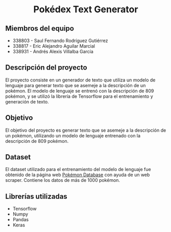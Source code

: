 <h1 align="center"> Pokédex Text Generator </h1>

## Miembros del equipo
- 338803 - Saul Fernando Rodríguez Gutiérrez
- 338817 - Eric Alejandro Aguilar Marcial
- 338931 - Andrés Alexis Villalba García

## Descripción del proyecto
El proyecto consiste en un generador de texto que utiliza un modelo de lenguaje para generar texto que se asemeje a la descripción de un pokémon. El modelo de lenguaje se entrenó con la descripción de 809 pokémon, y se utilizó la librería de Tensorflow para el entrenamiento y generación de texto.

## Objetivo
El objetivo del proyecto es generar texto que se asemeje a la descripción de un pokémon, utilizando un modelo de lenguaje entrenado con la descripción de 809 pokémon.

## Dataset
El dataset utilizado para el entrenamiento del modelo de lenguaje fue obtenido de la página web [Pokémon Database](https://pokemondb.net/) con ayuda de un web scraper. Contiene los datos de más de 1000 pokémon.

## Librerías utilizadas
- Tensorflow
- Numpy
- Pandas
- Keras